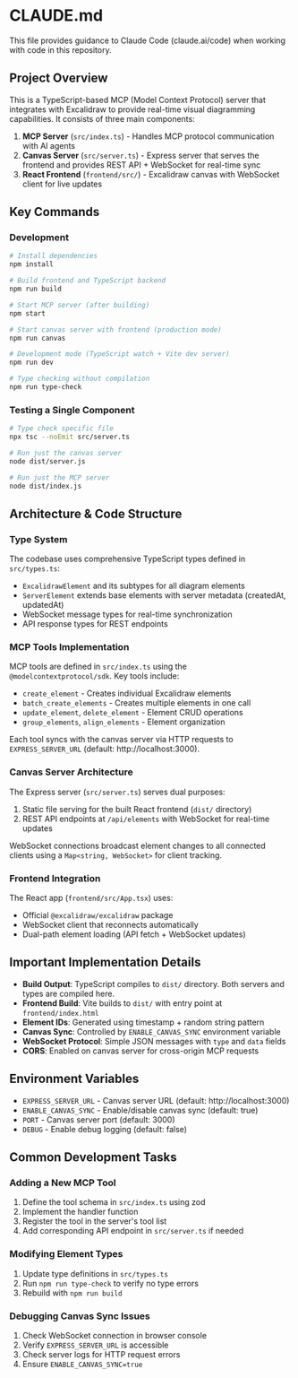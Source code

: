 # CLAUDE.md

This file provides guidance to Claude Code (claude.ai/code) when working with code in this repository.

## Project Overview

This is a TypeScript-based MCP (Model Context Protocol) server that integrates with Excalidraw to provide real-time visual diagramming capabilities. It consists of three main components:

1. **MCP Server** (`src/index.ts`) - Handles MCP protocol communication with AI agents
2. **Canvas Server** (`src/server.ts`) - Express server that serves the frontend and provides REST API + WebSocket for real-time sync
3. **React Frontend** (`frontend/src/`) - Excalidraw canvas with WebSocket client for live updates

## Key Commands

### Development
```bash
# Install dependencies
npm install

# Build frontend and TypeScript backend
npm run build

# Start MCP server (after building)
npm start

# Start canvas server with frontend (production mode)
npm run canvas

# Development mode (TypeScript watch + Vite dev server)
npm run dev

# Type checking without compilation
npm run type-check
```

### Testing a Single Component
```bash
# Type check specific file
npx tsc --noEmit src/server.ts

# Run just the canvas server
node dist/server.js

# Run just the MCP server
node dist/index.js
```

## Architecture & Code Structure

### Type System
The codebase uses comprehensive TypeScript types defined in `src/types.ts`:
- `ExcalidrawElement` and its subtypes for all diagram elements
- `ServerElement` extends base elements with server metadata (createdAt, updatedAt)
- WebSocket message types for real-time synchronization
- API response types for REST endpoints

### MCP Tools Implementation
MCP tools are defined in `src/index.ts` using the `@modelcontextprotocol/sdk`. Key tools include:
- `create_element` - Creates individual Excalidraw elements
- `batch_create_elements` - Creates multiple elements in one call
- `update_element`, `delete_element` - Element CRUD operations
- `group_elements`, `align_elements` - Element organization

Each tool syncs with the canvas server via HTTP requests to `EXPRESS_SERVER_URL` (default: http://localhost:3000).

### Canvas Server Architecture
The Express server (`src/server.ts`) serves dual purposes:
1. Static file serving for the built React frontend (`dist/` directory)
2. REST API endpoints at `/api/elements` with WebSocket for real-time updates

WebSocket connections broadcast element changes to all connected clients using a `Map<string, WebSocket>` for client tracking.

### Frontend Integration
The React app (`frontend/src/App.tsx`) uses:
- Official `@excalidraw/excalidraw` package
- WebSocket client that reconnects automatically
- Dual-path element loading (API fetch + WebSocket updates)

## Important Implementation Details

- **Build Output**: TypeScript compiles to `dist/` directory. Both servers and types are compiled here.
- **Frontend Build**: Vite builds to `dist/` with entry point at `frontend/index.html`
- **Element IDs**: Generated using timestamp + random string pattern
- **Canvas Sync**: Controlled by `ENABLE_CANVAS_SYNC` environment variable
- **WebSocket Protocol**: Simple JSON messages with `type` and `data` fields
- **CORS**: Enabled on canvas server for cross-origin MCP requests

## Environment Variables

- `EXPRESS_SERVER_URL` - Canvas server URL (default: http://localhost:3000)
- `ENABLE_CANVAS_SYNC` - Enable/disable canvas sync (default: true)  
- `PORT` - Canvas server port (default: 3000)
- `DEBUG` - Enable debug logging (default: false)

## Common Development Tasks

### Adding a New MCP Tool
1. Define the tool schema in `src/index.ts` using zod
2. Implement the handler function
3. Register the tool in the server's tool list
4. Add corresponding API endpoint in `src/server.ts` if needed

### Modifying Element Types
1. Update type definitions in `src/types.ts`
2. Run `npm run type-check` to verify no type errors
3. Rebuild with `npm run build`

### Debugging Canvas Sync Issues
1. Check WebSocket connection in browser console
2. Verify `EXPRESS_SERVER_URL` is accessible
3. Check server logs for HTTP request errors
4. Ensure `ENABLE_CANVAS_SYNC=true`